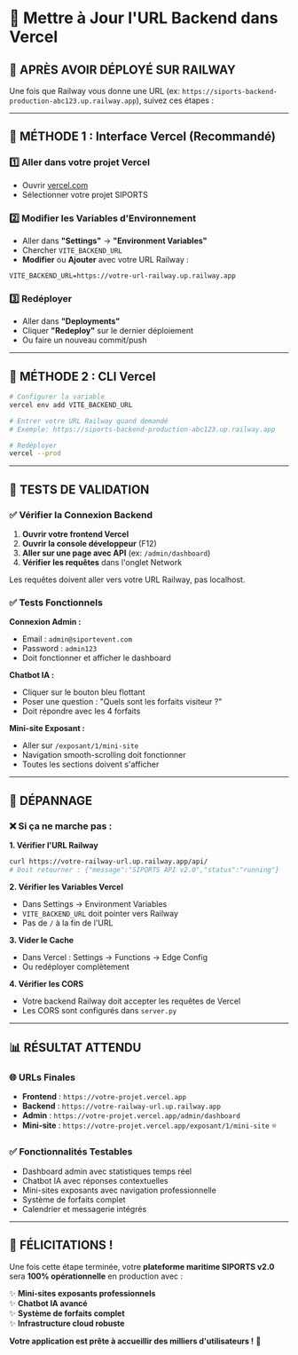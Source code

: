 # 🔄 Mettre à Jour l'URL Backend dans Vercel

## 📝 **APRÈS AVOIR DÉPLOYÉ SUR RAILWAY**

Une fois que Railway vous donne une URL (ex: `https://siports-backend-production-abc123.up.railway.app`), suivez ces étapes :

---

## 🎯 **MÉTHODE 1 : Interface Vercel (Recommandé)**

### 1️⃣ **Aller dans votre projet Vercel**
- Ouvrir [vercel.com](https://vercel.com)
- Sélectionner votre projet SIPORTS

### 2️⃣ **Modifier les Variables d'Environnement**
- Aller dans **"Settings"** → **"Environment Variables"**
- Chercher `VITE_BACKEND_URL`
- **Modifier** ou **Ajouter** avec votre URL Railway :

```env
VITE_BACKEND_URL=https://votre-url-railway.up.railway.app
```

### 3️⃣ **Redéployer**
- Aller dans **"Deployments"**
- Cliquer **"Redeploy"** sur le dernier déploiement
- Ou faire un nouveau commit/push

---

## 🎯 **MÉTHODE 2 : CLI Vercel**

```bash
# Configurer la variable
vercel env add VITE_BACKEND_URL

# Entrer votre URL Railway quand demandé
# Exemple: https://siports-backend-production-abc123.up.railway.app

# Redéployer
vercel --prod
```

---

## 🧪 **TESTS DE VALIDATION**

### ✅ **Vérifier la Connexion Backend**

1. **Ouvrir votre frontend Vercel**
2. **Ouvrir la console développeur** (F12)
3. **Aller sur une page avec API** (ex: `/admin/dashboard`)
4. **Vérifier les requêtes** dans l'onglet Network

Les requêtes doivent aller vers votre URL Railway, pas localhost.

### ✅ **Tests Fonctionnels**

**Connexion Admin :**
- Email : `admin@siportevent.com`
- Password : `admin123`
- Doit fonctionner et afficher le dashboard

**Chatbot IA :**
- Cliquer sur le bouton bleu flottant
- Poser une question : "Quels sont les forfaits visiteur ?"
- Doit répondre avec les 4 forfaits

**Mini-site Exposant :**
- Aller sur `/exposant/1/mini-site`
- Navigation smooth-scrolling doit fonctionner
- Toutes les sections doivent s'afficher

---

## 🔧 **DÉPANNAGE**

### ❌ **Si ça ne marche pas :**

**1. Vérifier l'URL Railway**
```bash
curl https://votre-railway-url.up.railway.app/api/
# Doit retourner : {"message":"SIPORTS API v2.0","status":"running"}
```

**2. Vérifier les Variables Vercel**
- Dans Settings → Environment Variables
- `VITE_BACKEND_URL` doit pointer vers Railway
- Pas de `/` à la fin de l'URL

**3. Vider le Cache**
- Dans Vercel : Settings → Functions → Edge Config
- Ou redéployer complètement

**4. Vérifier les CORS**
- Votre backend Railway doit accepter les requêtes de Vercel
- Les CORS sont configurés dans `server.py`

---

## 📊 **RÉSULTAT ATTENDU**

### 🌐 **URLs Finales**
- **Frontend** : `https://votre-projet.vercel.app`
- **Backend** : `https://votre-railway-url.up.railway.app`
- **Admin** : `https://votre-projet.vercel.app/admin/dashboard`
- **Mini-site** : `https://votre-projet.vercel.app/exposant/1/mini-site` ⭐

### ✅ **Fonctionnalités Testables**
- Dashboard admin avec statistiques temps réel
- Chatbot IA avec réponses contextuelles
- Mini-sites exposants avec navigation professionnelle
- Système de forfaits complet
- Calendrier et messagerie intégrés

---

## 🎊 **FÉLICITATIONS !**

Une fois cette étape terminée, votre **plateforme maritime SIPORTS v2.0** sera **100% opérationnelle** en production avec :

✨ **Mini-sites exposants professionnels**  
✨ **Chatbot IA avancé**  
✨ **Système de forfaits complet**  
✨ **Infrastructure cloud robuste**  

**Votre application est prête à accueillir des milliers d'utilisateurs !** 🎉